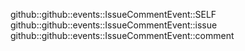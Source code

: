 github::github::events::IssueCommentEvent::SELF
github::github::events::IssueCommentEvent::issue
github::github::events::IssueCommentEvent::comment